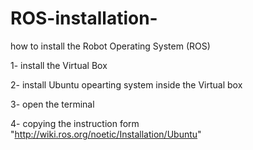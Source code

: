 # ROS-installation-
how to install the Robot Operating System (ROS) 

1- install the Virtual Box

2- install Ubuntu opearting system inside the Virtual box 

3- open the terminal 

4- copying the instruction form "http://wiki.ros.org/noetic/Installation/Ubuntu"

